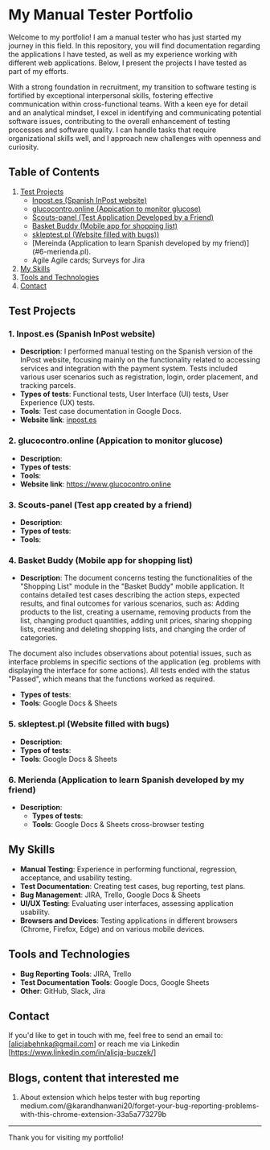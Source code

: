# My Manual Tester Portfolio

Welcome to my portfolio! I am a manual tester who has just started my journey in this field. In this repository, you will find documentation regarding the applications I have tested, as well as my experience working with different web applications. Below, I present the projects I have tested as part of my efforts.

With a strong foundation in recruitment, my transition to software testing is fortified by exceptional interpersonal skills, fostering effective communication within cross-functional teams. With a keen eye for detail and an analytical mindset, I excel in identifying and communicating potential software issues, contributing to the overall enhancement of testing processes and software quality. I can handle tasks that require organizational skills well, and I approach new challenges with openness and curiosity. 

## Table of Contents
1. [Test Projects](#test-projects)
   - [Inpost.es (Spanish InPost website)](#1-inpostes-spanish-inpost-website)
   - [glucocontro.online (Appication to monitor glucose)](#2-glucocontroonline-app-created-by-a-friend)
   - [Scouts-panel (Test Application Developed by a Friend)](#3-scouts-panel-test-app-created-by-a-friend)
   - [Basket Buddy (Mobile app for shopping list)](#4-basket-buddy-mobile-app-for-shopping-list)
   - [skleptest.pl (Website filled with bugs))](#5-skleptestpl-website-filled-with-bugs)
   - [Mereinda (Application to learn Spanish developed by my friend)] (#6-merienda.pl).
   - Agile Agile cards; Surveys for Jira
2. [My Skills](#my-skills)
3. [Tools and Technologies](#tools-and-technologies)
4. [Contact](#contact)

## Test Projects

### 1. **Inpost.es (Spanish InPost website)**
   - **Description**: I performed manual testing on the Spanish version of the InPost website, focusing mainly on the functionality related to accessing services and integration with the payment system. Tests included various user scenarios such as registration, login, order placement, and tracking parcels.
   - **Types of tests**: Functional tests, User Interface (UI) tests, User Experience (UX) tests.
   - **Tools**: Test case documentation in Google Docs.
   - **Website link**: [inpost.es](https://www.inpost.es)

### 2. **glucocontro.online (Appication to monitor glucose)**
   - **Description**: 
   - **Types of tests**: 
   - **Tools**: 
   - **Website link**: https://www.glucocontro.online

### 3. **Scouts-panel (Test app created by a friend)**
   - **Description**: 
   - **Types of tests**: 
   - **Tools**:

### 4. **Basket Buddy (Mobile app for shopping list)**
   - **Description**: The document concerns testing the functionalities of the "Shopping List" module in the "Basket Buddy" mobile application. It contains detailed test cases describing the action steps, expected results, and final outcomes for various scenarios, such as:
Adding products to the list, creating a username, removing products from the list, changing product quantities, adding unit prices, sharing shopping lists, creating and deleting shopping lists, and changing the order of categories.

The document also includes observations about potential issues, such as interface problems in specific sections of the application (eg. problems with displaying the interface for some actions). All tests ended with the status "Passed", which means that the functions worked as required.
   - **Types of tests**: 
   - **Tools**: Google Docs & Sheets

### 5. **skleptest.pl (Website filled with bugs)**
   - **Description**: 
   - **Types of tests**: 
   - **Tools**: Google Docs & Sheets

### 6. **Merienda (Application to learn Spanish developed by my friend)**
- **Description**: 
   - **Types of tests**: 
   - **Tools**: Google Docs & Sheets
 cross-browser testing
     
## My Skills

- **Manual Testing**: Experience in performing functional, regression, acceptance, and usability testing.
- **Test Documentation**: Creating test cases, bug reporting, test plans.
- **Bug Management**: JIRA, Trello, Google Docs & Sheets
- **UI/UX Testing**: Evaluating user interfaces, assessing application usability.
- **Browsers and Devices**: Testing applications in different browsers (Chrome, Firefox, Edge) and on various mobile devices.

## Tools and Technologies

- **Bug Reporting Tools**: JIRA, Trello
- **Test Documentation Tools**: Google Docs, Google Sheets
- **Other**: GitHub, Slack, Jira

## Contact

If you'd like to get in touch with me, feel free to send an email to: [alicjabehnka@gmail.com] or reach me via Linkedin [https://www.linkedin.com/in/alicja-buczek/]

## Blogs, content that interested me 
1. About extension which helps tester with bug reporting medium.com/@karandhanwani20/forget-your-bug-reporting-problems-with-this-chrome-extension-33a5a773279b 


---

Thank you for visiting my portfolio!
